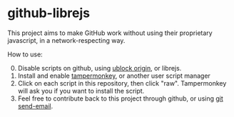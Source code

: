 # github-librejs

This project aims to make GitHub work without using their proprietary javascript, in a network-respecting way.


How to use:

0. Disable scripts on github, using [ublock origin](https://github.com/gorhill/uBlock), or librejs.
1. Install and enable [tampermonkey](https://github.com/Tampermonkey/tampermonkey), or another user script manager
2. Click on each script in this repository, then click "raw". Tampermonkey will ask you if you want to install the script.
3. Feel free to contribute back to this project through github, or using [git send-email](https://git-send-email.io/).
